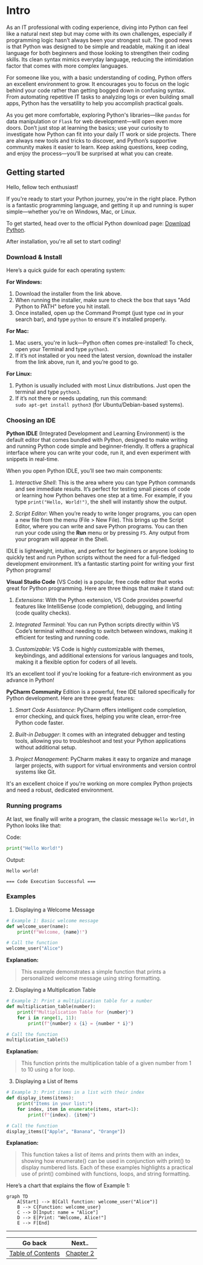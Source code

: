 # Intro

As an IT professional with coding experience, diving into Python can feel like a natural next step but may come with
its own challenges, especially if programming logic hasn’t always been your strongest suit. The good news is that 
Python was designed to be simple and readable, making it an ideal language for both beginners and those looking to 
strengthen their coding skills. Its clean syntax mimics everyday language, reducing the intimidation factor that 
comes with more complex languages. 

For someone like you, with a basic understanding of coding, Python offers an excellent environment to grow. It 
encourages you to focus on the logic behind your code rather than getting bogged down in confusing syntax. From 
automating repetitive IT tasks to analyzing logs or even building small apps, Python has the versatility to help you 
accomplish practical goals.

As you get more comfortable, exploring Python's libraries—like `pandas` for data manipulation or `Flask` for web 
development—will open even more doors. Don’t just stop at learning the basics; use your curiosity to investigate how 
Python can fit into your daily IT work or side projects. There are always new tools and tricks to discover, and 
Python’s supportive community makes it easier to learn. Keep asking questions, keep coding, and enjoy the 
process—you’ll be surprised at what you can create.

## Getting started

Hello, fellow tech enthusiast!

If you're ready to start your Python journey, you're in the right place. Python is a fantastic programming language, 
and getting it up and running is super simple—whether you're on Windows, Mac, or Linux.

To get started, head over to the official Python download page: [Download Python](https://www.python.org/downloads/).

After installation, you're all set to start coding!

### Download & Install

Here’s a quick guide for each operating system:

**For Windows:**
1. Download the installer from the link above.
2. When running the installer, make sure to check the box that says "Add Python to PATH" before you hit install.
3. Once installed, open up the Command Prompt (just type `cmd` in your search bar), and type `python` to ensure it's installed properly.

**For Mac:**
1. Mac users, you're in luck—Python often comes pre-installed! To check, open your Terminal and type `python3`.
2. If it’s not installed or you need the latest version, download the installer from the link above, run it, and you’re good to go.

**For Linux:**
1. Python is usually included with most Linux distributions. Just open the terminal and type `python3`.
2. If it’s not there or needs updating, run this command:  
   `sudo apt-get install python3` (for Ubuntu/Debian-based systems).

### Choosing an IDE

**Python IDLE** (Integrated Development and Learning Environment) is the default editor that comes bundled with Python, 
designed to make writing and running Python code simple and beginner-friendly. It offers a graphical interface where 
you can write your code, run it, and even experiment with snippets in real-time.

When you open Python IDLE, you’ll see two main components:

1. *Interactive Shell*: This is the area where you can type Python commands and see immediate results. It’s perfect 
for testing small pieces of code or learning how Python behaves one step at a time. For example, if you type 
`print("Hello, World!")`, the shell will instantly show the output.

2. *Script Editor*: When you’re ready to write longer programs, you can open a new file from the menu 
(File > New File). This brings up the Script Editor, where you can write and save Python programs. You can then run 
your code using the **Run** menu or by pressing `F5`. Any output from your program will appear in the Shell.

IDLE is lightweight, intuitive, and perfect for beginners or anyone looking to quickly test and run Python scripts 
without the need for a full-fledged development environment. It’s a fantastic starting point for writing your first 
Python programs!

**Visual Studio Code** (VS Code) is a popular, free code editor that works great for Python programming. Here are three things that make it stand out:

1. *Extensions*: With the Python extension, VS Code provides powerful features like IntelliSense (code completion), debugging, and linting (code quality checks).
   
2. *Integrated Terminal*: You can run Python scripts directly within VS Code’s terminal without needing to switch between windows, making it efficient for testing and running code.

3. *Customizable*: VS Code is highly customizable with themes, keybindings, and additional extensions for various languages and tools, making it a flexible option for coders of all levels.

It’s an excellent tool if you're looking for a feature-rich environment as you advance in Python!

**PyCharm Community** Edition is a powerful, free IDE tailored specifically for Python development. Here are three great features:

1. *Smart Code Assistance*: PyCharm offers intelligent code completion, error checking, and quick fixes, helping you write clean, error-free Python code faster.

2. *Built-in Debugger*: It comes with an integrated debugger and testing tools, allowing you to troubleshoot and test your Python applications without additional setup.

3. *Project Management*: PyCharm makes it easy to organize and manage larger projects, with support for virtual environments and version control systems like Git.

It's an excellent choice if you're working on more complex Python projects and need a robust, dedicated environment.

### Running programs

At last, we finally will write a program, the classic message `Hello World!`, in Python looks like that:

Code:
```python
print("Hello World!")
```

Output:
```
Hello world!

=== Code Execution Successful ===
```

### Examples

1. Displaying a Welcome Message

```python
# Example 1: Basic welcome message
def welcome_user(name):
    print(f"Welcome, {name}!")

# Call the function
welcome_user("Alice")
```

**Explanation:**

> This example demonstrates a simple function that prints a personalized welcome message using string formatting.

2. Displaying a Multiplication Table

```python
# Example 2: Print a multiplication table for a number
def multiplication_table(number):
    print(f"Multiplication Table for {number}")
    for i in range(1, 11):
        print(f"{number} x {i} = {number * i}")

# Call the function
multiplication_table(5)
```

**Explanation:**

> This function prints the multiplication table of a given number from 1 to 10 using a for loop.

3. Displaying a List of Items

```python
# Example 3: Print items in a list with their index
def display_items(items):
    print("Items in your list:")
    for index, item in enumerate(items, start=1):
        print(f"{index}. {item}")

# Call the function
display_items(["Apple", "Banana", "Orange"])
```

**Explanation:**

> This function takes a list of items and prints them with an index, showing how enumerate() can be used in conjunction with print() to display numbered lists.
> Each of these examples highlights a practical use of print() combined with functions, loops, and string formatting.

Here’s a chart that explains the flow of Example 1:

```mermaid
graph TD
    A[Start] --> B[Call function: welcome_user("Alice")]
    B --> C{Function: welcome_user}
    C --> D[Input: name = "Alice"]
    D --> E[Print: "Welcome, Alice!"]
    E --> F[End]
```
---

| Go back | Next.. |
|---------|--------|
| [Table of Contents](../index.md) | [Chapter 2](chapters/chapter2.md) |